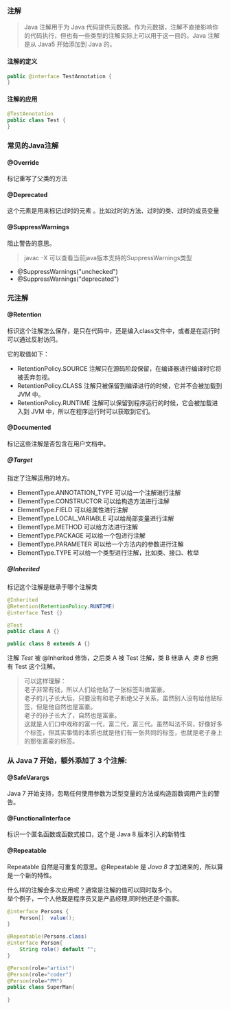### 注解
> Java 注解用于为 Java 代码提供元数据。作为元数据，注解不直接影响你的代码执行，但也有一些类型的注解实际上可以用于这一目的。Java 注解是从 Java5 开始添加到 Java 的。

#### 注解的定义
```java
public @interface TestAnnotation {
}
```
#### 注解的应用
```java
@TestAnnotation
public class Test {
}
```


### 常见的Java注解
#### @Override
标记重写了父类的方法

#### @Deprecated
这个元素是用来标记过时的元素 。比如过时的方法、过时的类、过时的成员变量

####  @SuppressWarnings
阻止警告的意思。  
>javac -X 可以查看当前java版本支持的SuppressWarnings类型  
- @SuppressWarnings("unchecked")  
- @SuppressWarnings("deprecated")  

### 元注解

#### @Retention
标识这个注解怎么保存，是只在代码中，还是编入class文件中，或者是在运行时可以通过反射访问。

它的取值如下：
- RetentionPolicy.SOURCE 注解只在源码阶段保留，在编译器进行编译时它将被丢弃忽视。
- RetentionPolicy.CLASS 注解只被保留到编译进行的时候，它并不会被加载到 JVM 中。
- RetentionPolicy.RUNTIME 注解可以保留到程序运行的时候，它会被加载进入到 JVM 中，所以在程序运行时可以获取到它们。


#### @Documented
标记这些注解是否包含在用户文档中。

##### @Target
指定了注解运用的地方。
- ElementType.ANNOTATION_TYPE 可以给一个注解进行注解
- ElementType.CONSTRUCTOR 可以给构造方法进行注解
- ElementType.FIELD 可以给属性进行注解
- ElementType.LOCAL_VARIABLE 可以给局部变量进行注解
- ElementType.METHOD 可以给方法进行注解
- ElementType.PACKAGE 可以给一个包进行注解
- ElementType.PARAMETER 可以给一个方法内的参数进行注解
- ElementType.TYPE 可以给一个类型进行注解，比如类、接口、枚举

##### @Inherited
标记这个注解是继承于哪个注解类
```java
@Inherited
@Retention(RetentionPolicy.RUNTIME)
@interface Test {}

@Test
public class A {}

public class B extends A {}
```
注解 *Test* 被 @Inherited 修饰，之后类 A 被 Test 注解，类 B 继承 A, *类 B* 也拥有 Test 这个注解。

>可以这样理解：  
老子非常有钱，所以人们给他贴了一张标签叫做富豪。  
老子的儿子长大后，只要没有和老子断绝父子关系，虽然别人没有给他贴标签，但是他自然也是富豪。  
老子的孙子长大了，自然也是富豪。    
这就是人们口中戏称的富一代，富二代，富三代。虽然叫法不同，好像好多个标签，但其实事情的本质也就是他们有一张共同的标签，也就是老子身上的那张富豪的标签。

### 从 Java 7 开始，额外添加了 3 个注解:

#### @SafeVarargs 
Java 7 开始支持，忽略任何使用参数为泛型变量的方法或构造函数调用产生的警告。

####  @FunctionalInterface
标识一个匿名函数或函数式接口，这个是 Java 8 版本引入的新特性


####  @Repeatable
Repeatable 自然是可重复的意思。@Repeatable 是 *Java 8* 才加进来的，所以算是一个新的特性。    

什么样的注解会多次应用呢？通常是注解的值可以同时取多个。  
举个例子，一个人他既是程序员又是产品经理,同时他还是个画家。  
```java
@interface Persons {
	Person[]  value();
}

@Repeatable(Persons.class)
@interface Person{
	String role() default "";
}

@Person(role="artist")
@Person(role="coder")
@Person(role="PM")
public class SuperMan{
	
}
```































